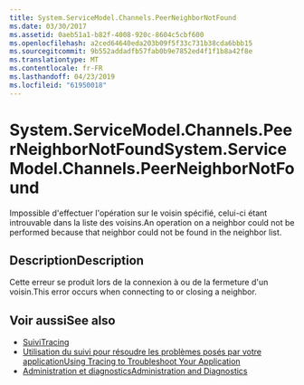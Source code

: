 ```yaml
---
title: System.ServiceModel.Channels.PeerNeighborNotFound
ms.date: 03/30/2017
ms.assetid: 0aeb51a1-b82f-4008-920c-8604c5cbf600
ms.openlocfilehash: a2ced64640eda203b09f5f33c731b38cda6bbb15
ms.sourcegitcommit: 9b552addadfb57fab0b9e7852ed4f1f1b8a42f8e
ms.translationtype: MT
ms.contentlocale: fr-FR
ms.lasthandoff: 04/23/2019
ms.locfileid: "61950018"
---
```

# <a name="systemservicemodelchannelspeerneighbornotfound"></a><span data-ttu-id="fb8ef-102">System.ServiceModel.Channels.PeerNeighborNotFound</span><span class="sxs-lookup"><span data-stu-id="fb8ef-102">System.ServiceModel.Channels.PeerNeighborNotFound</span></span>
<span data-ttu-id="fb8ef-103">Impossible d'effectuer l'opération sur le voisin spécifié, celui-ci étant introuvable dans la liste des voisins.</span><span class="sxs-lookup"><span data-stu-id="fb8ef-103">An operation on a neighbor could not be performed because that neighbor could not be found in the neighbor list.</span></span>  
  
## <a name="description"></a><span data-ttu-id="fb8ef-104">Description</span><span class="sxs-lookup"><span data-stu-id="fb8ef-104">Description</span></span>  
 <span data-ttu-id="fb8ef-105">Cette erreur se produit lors de la connexion à ou de la fermeture d'un voisin.</span><span class="sxs-lookup"><span data-stu-id="fb8ef-105">This error occurs when connecting to or closing a neighbor.</span></span>  
  
## <a name="see-also"></a><span data-ttu-id="fb8ef-106">Voir aussi</span><span class="sxs-lookup"><span data-stu-id="fb8ef-106">See also</span></span>

- [<span data-ttu-id="fb8ef-107">Suivi</span><span class="sxs-lookup"><span data-stu-id="fb8ef-107">Tracing</span></span>](../../../../../docs/framework/wcf/diagnostics/tracing/index.md)
- [<span data-ttu-id="fb8ef-108">Utilisation du suivi pour résoudre les problèmes posés par votre application</span><span class="sxs-lookup"><span data-stu-id="fb8ef-108">Using Tracing to Troubleshoot Your Application</span></span>](../../../../../docs/framework/wcf/diagnostics/tracing/using-tracing-to-troubleshoot-your-application.md)
- [<span data-ttu-id="fb8ef-109">Administration et diagnostics</span><span class="sxs-lookup"><span data-stu-id="fb8ef-109">Administration and Diagnostics</span></span>](../../../../../docs/framework/wcf/diagnostics/index.md)
